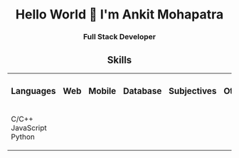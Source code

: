<h1 align="center"> Hello World 🙏 I'm Ankit Mohapatra </h1>
<h3 align="center">Full Stack Developer</h3>
<h2 align="center">Skills</h2>
<table>
  <tr>
    <td><h3>Languages</h3></td>
    <td><h3>Web</h3></td>
    <td><h3>Mobile</h3></td>
    <td><h3>Database</h3></td>
    <td><h3>Subjectives</h3></td>
    <td><h3>Others</h3></td>
  </tr>
  <tr>
    <td><p>C/C++</br>JavaScript</br>Python</p></td>
  </tr>
</table>


